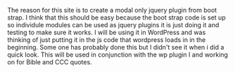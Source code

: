 The reason for this site is to create a modal only jquery plugin from boot strap. I think that this should be easy because the boot strap code is set up so individule modules can be used as jquery plugins it is just doing it and testing to make sure it works.
I will be using it in WordPress and was thinking of just putting it in the js code that wordpress loads in in the beginning. 
Some one has probably done this but I didn't see it when i did a quick look.
This will be used in conjunction with the wp plugin I and working on for Bible and CCC quotes.
